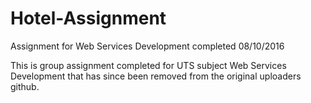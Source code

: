 # Hotel-Assignment
Assignment for Web Services Development completed 08/10/2016

This is group assignment completed for UTS subject Web Services Development that has since been removed from the original uploaders github.
